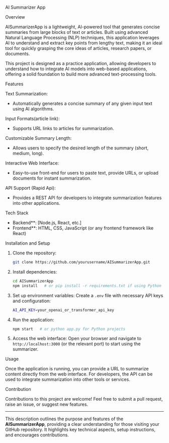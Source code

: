 AI Summarizer App

 Overview

AISummarizerApp is a lightweight, AI-powered tool that generates concise summaries from large blocks of text or articles. Built using advanced Natural Language Processing (NLP) techniques, this application leverages AI to understand and extract key points from lengthy text, making it an ideal tool for quickly grasping the core ideas of articles, research papers, or documents.

This project is designed as a practice application, allowing developers to understand how to integrate AI models into web-based applications, offering a solid foundation to build more advanced text-processing tools.

Features

  Text Summarization: 
  - Automatically generates a concise summary of any given input text using AI algorithms.
  
  Input Formats(article link): 
  - Supports URL links to articles for summarization.
  
  Customizable Summary Length: 
  - Allows users to specify the desired length of the summary (short, medium, long).
  

  Interactive Web Interface:
  - Easy-to-use front-end for users to paste text, provide URLs, or upload documents for instant summarization.

  API Support (Rapid Api):
  - Provides a REST API for developers to integrate summarization features into other applications.

  Tech Stack

- Backend**: [Node.js, React, etc.]
- Frontend**: HTML, CSS, JavaScript (or any frontend framework like React)


 Installation and Setup

1. Clone the repository:
   ```bash
   git clone https://github.com/yourusername/AISummarizerApp.git
   ```

2. Install dependencies:
   ```bash
   cd AISummarizerApp
   npm install   # or pip install -r requirements.txt if using Python
   ```

3. Set up environment variables:
   Create a `.env` file with necessary API keys and configuration:
   ```bash
   AI_API_KEY=your_openai_or_transformer_api_key
   ```

4. Run the application:
   ```bash
   npm start   # or python app.py for Python projects
   ```

5. Access the web interface:
   Open your browser and navigate to `http://localhost:3000` (or the relevant port) to start using the summarizer.



Usage

Once the application is running, you can provide a URL to summarize content directly from the web interface. For developers, the API can be used to integrate summarization into other tools or services.

Contribution

Contributions to this project are welcome! Feel free to submit a pull request, raise an issue, or suggest new features.

---

This description outlines the purpose and features of the **AISummarizerApp**, providing a clear understanding for those visiting your GitHub repository. It highlights key technical aspects, setup instructions, and encourages contributions.

